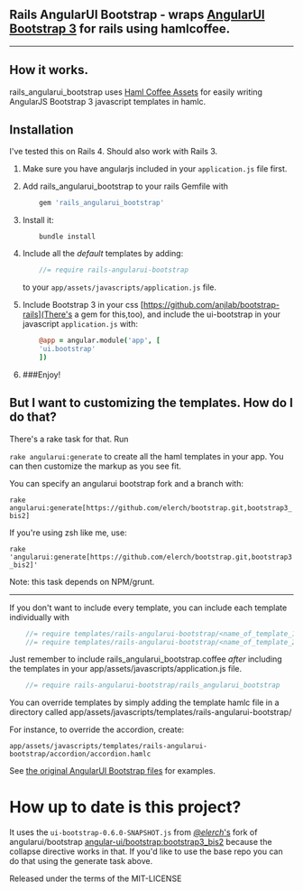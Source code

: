 ## Rails AngularUI Bootstrap - wraps [AngularUI Bootstrap 3](https://github.com/angular-ui/bootstrap) for rails using hamlcoffee.

***

## How it works.

rails_angularui_bootstrap uses [Haml Coffee Assets](https://github.com/netzpirat/haml_coffee_assets) for easily writing AngularJS Bootstrap 3 javascript templates in hamlc.

## Installation

I've tested this on Rails 4. Should also work with Rails 3.

1. Make sure you have angularjs included in your `application.js` file first.
2. Add rails_angularui_bootstrap to your rails Gemfile with

	```ruby
		gem 'rails_angularui_bootstrap'
	```
3. Install it: 
	```
		bundle install
	```
4. Include all the *default* templates by adding:
	```javascript
		//= require rails-angularui-bootstrap
	```
	to your `app/assets/javascripts/application.js` file.
5. Include Bootstrap 3 in your css [https://github.com/anjlab/bootstrap-rails](There's a gem for this,too), and include the ui-bootstrap
	in your javascript `application.js` with:

	```coffeescript 
		@app = angular.module('app', [
	  	'ui.bootstrap'
		])
	```
6. ###Enjoy!

## But I want to customizing the templates. How do I do that?

There's a rake task for that. Run

`rake angularui:generate` to create all the haml templates in your app. You can then customize the markup as you see fit.

You can specify an angularui bootstrap fork and a branch with:

`rake angularui:generate[https://github.com/elerch/bootstrap.git,bootstrap3_bis2]`

If you're using zsh like me, use:

`rake 'angularui:generate[https://github.com/elerch/bootstrap.git,bootstrap3_bis2]'`

Note: this task depends on NPM/grunt.

***

If you don't want to include every template, you can include each template individually with

```javascript
	//= require templates/rails-angularui-bootstrap/<name_of_template_1>
	//= require templates/rails-angularui-bootstrap/<name_of_template_2>
```

Just remember to include rails_angularui_bootstrap.coffee *after* including the templates
in your app/assets/javascripts/application.js file.

```javascript
	//= require rails-angularui-bootstrap/rails_angularui_bootstrap
```

You can override templates by simply adding the template hamlc file in a directory called app/assets/javascripts/templates/rails-angularui-bootstrap/

For instance, to override the accordion,
create:

`app/assets/javascripts/templates/rails-angularui-bootstrap/accordion/accordion.hamlc`

See [the original AngularUI Bootstrap files](https://github.com/angular-ui/bootstrap/tree/master/template) for examples.

# How up to date is this project?

It uses the `ui-bootstrap-0.6.0-SNAPSHOT.js` from [*@elerch*'s](https://github.com/elerch) fork of angularui/bootstrap [angular-ui/bootstrap:bootstrap3_bis2](https://github.com/elerch/bootstrap/tree/bootstrap3_bis2) because the collapse directive works in that. If you'd like to use the base repo you can do that using the generate task above.

Released under the terms of the MIT-LICENSE
